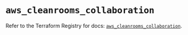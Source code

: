 # `aws_cleanrooms_collaboration`

Refer to the Terraform Registry for docs: [`aws_cleanrooms_collaboration`](https://registry.terraform.io/providers/hashicorp/aws/5.75.1/docs/resources/cleanrooms_collaboration).
